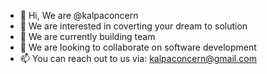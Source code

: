 - 👋 Hi, We are @kalpaconcern
- 👀 We are interested in coverting your dream to solution
- 🌱 We are currently building team
- 💞️ We are looking to collaborate on software development
- 📫 You can reach out to us via: kalpaconcern@gmail.com

<!---
kalpaconcern/kalpaconcern is a ✨ special ✨ repository because its `README.md` (this file) appears on your GitHub profile.
You can click the Preview link to take a look at your changes.
--->

